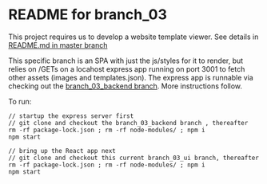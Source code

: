 # README for branch_03 #

This project requires us to develop a website template viewer. See details in [README.md in master branch](https://github.com/bganguly/siemens-coding-project/tree/master#readme) 

This specific branch is an SPA with just the js/styles for it to render, but relies on /GETs on a locahost express app running on port 3001 to fetch other assets (images and templates.json). The express app is runnable via checking out the [branch_03_backend branch](https://github.com/bganguly/siemens-coding-project/tree/branch_03_backend). More instructions follow.

To run:
```
// startup the express server first
// git clone and checkout the branch_03_backend branch , thereafter
rm -rf package-lock.json ; rm -rf node-modules/ ; npm i
npm start

// bring up the React app next
// git clone and checkout this current branch_03_ui branch, thereafter
rm -rf package-lock.json ; rm -rf node-modules/ ; npm i
npm start
```